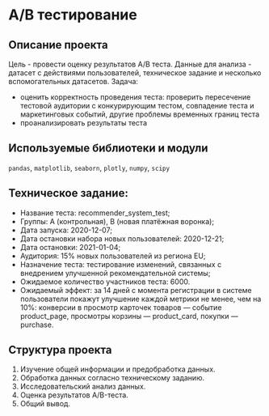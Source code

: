 
# А/B тестирование

## Описание проекта
Цель - провести оценку результатов А/B теста. Данные для анализа - датасет с действиями пользователей, техническое задание и несколько вспомогательных датасетов.
Задача:
- оценить корректность проведения теста: проверить пересечение тестовой аудитории с конкурирующим тестом, совпадение теста и маркетинговых событий, другие проблемы временных границ теста
- проанализировать результаты теста

## Используемые библиотеки и модули
`pandas`, `matplotlib`, `seaborn`, `plotly`, `numpy`, `scipy`

## Техническое задание:
- Название теста: recommender_system_test;
- Группы: А (контрольная), B (новая платёжная воронка);
- Дата запуска: 2020-12-07;
- Дата остановки набора новых пользователей: 2020-12-21;
- Дата остановки: 2021-01-04;
- Аудитория: 15% новых пользователей из региона EU;
- Назначение теста: тестирование изменений, связанных с внедрением улучшенной рекомендательной системы;
- Ожидаемое количество участников теста: 6000.
- Ожидаемый эффект: за 14 дней с момента регистрации в системе пользователи покажут улучшение каждой метрики не менее, чем на 10%: конверсии в просмотр карточек товаров — событие product_page, просмотры корзины — product_card, покупки — purchase.


## Структура проекта
1. Изучение общей информации и предобработка данных.
2. Обработка данных согласно техническому заданию.
3. Исследовательский анализ данных.
4. Оценка результатов A/B-теста.
5. Общий вывод.
